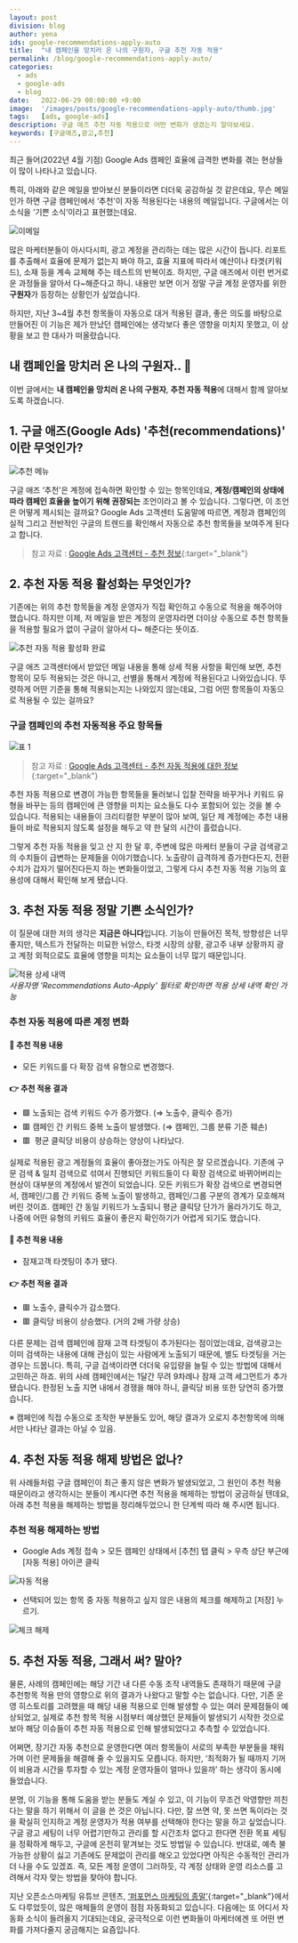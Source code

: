 ```yaml
---
layout: post
division: blog
author: yena
ids: google-recommendations-apply-auto
title:  "내 캠페인을 망치러 온 나의 구원자, 구글 추천 자동 적용"
permalink: /blog/google-recommendations-apply-auto/
categories:
  - ads
  - google-ads
  - blog
date:   2022-06-29 00:00:00 +9:00
image:  '/images/posts/google-recommendations-apply-auto/thumb.jpg'
tags:   [ads, google-ads]
description: 구글 애즈 추천 자동 적용으로 어떤 변화가 생겼는지 알아보세요.
keywords: [구글애즈,광고,추천]
---
```


최근 들어(2022년 4월 기점) Google Ads 캠페인 효율에 급격한 변화를 겪는 현상들이 많이 나타나고 있습니다.

특히, 아래와 같은 메일을 받아보신 분들이라면 더더욱 공감하실 것 같은데요, 무슨 메일인가 하면 구글 캠페인에서 ‘추천'이 자동 적용된다는 내용의 메일입니다. 구글에서는 이 소식을 ‘기쁜 소식’이라고 표현했는데요.

![이메일](/images/posts/google-recommendations-apply-auto/01.png)

많은 마케터분들이 아시다시피, 광고 계정을 관리하는 데는 많은 시간이 듭니다. 리포트를 추출해서 효율에 문제가 없는지 봐야 하고, 효율 지표에 따라서 예산이나 타겟(키워드), 소재 등을 계속 교체해 주는 테스트의 반복이죠. 하지만, 구글 애즈에서 이런 번거로운 과정들을 알아서 다~해준다고 하니. 내용만 보면 이거 정말 구글 계정 운영자를 위한 **구원자**가 등장하는 상황인가 싶었습니다.

하지만, 지난 3~4월 추천 항목들이 자동으로 대거 적용된 결과, 좋은 의도를 바탕으로 만들어진 이 기능은 제가 만났던 캠페인에는 생각보다 좋은 영향을 미치지 못했고, 이 상황을 보고 한 대사가 떠올랐습니다.

## 내 캠페인을 망치러 온 나의 구원자.. 👭

이번 글에서는 **내 캠페인을 망치러 온 나의 구원자**, **추천 자동 적용**에 대해서 함께 알아보도록 하겠습니다.

## 1. 구글 애즈(Google Ads) '추천(recommendations)' 이란 무엇인가?

![추천 메뉴](/images/posts/google-recommendations-apply-auto/02.png)

구글 애즈 ‘추천'은 계정에 접속하면 확인할 수 있는 항목인데요, **계정/캠페인의 상태에 따라 캠페인 효율을 높이기 위해 권장되는** 조언이라고 볼 수 있습니다. 그렇다면, 이 조언은 어떻게 제시되는 걸까요? Google Ads 고객센터 도움말에 따르면, 계정과 캠페인의 실적 그리고 전반적인 구글의 트렌드를 확인해서 자동으로 추천 항목들을 보여주게 된다고 합니다.

> 참고 자료 : [Google Ads 고객센터 - 추천 정보](https://support.google.com/google-ads/answer/3448398?hl=ko){:target="_blank"}

## 2. 추천 자동 적용 활성화는 무엇인가?

기존에는 위의 추천 항목들을 계정 운영자가 직접 확인하고 수동으로 적용을 해주어야 했습니다. 하지만 이제, 저 메일을 받은 계정의 운영자라면 더이상 수동으로 추천 항목들을 적용할 필요가 없이 구글이 알아서 다~ 해준다는 뜻이죠.

![추천 자동 적용 활성화 완료](/images/posts/google-recommendations-apply-auto/03.png)

구글 애즈 고객센터에서 받았던 메일 내용을 통해 상세 적용 사항을 확인해 보면, 추천 항목이 모두 적용되는 것은 아니고, 선별을 통해서 계정에 적용된다고 나와있습니다. 뚜렷하게 어떤 기준을 통해 적용되는지는 나와있지 않는데요, 그럼 어떤 항목들이 자동으로 적용될 수 있는 걸까요?

### 구글 캠페인의 추천 자동적용 주요 항목들

![표 1](/images/posts/google-recommendations-apply-auto/table.png)

> 참고 자료 : [Google Ads 고객센터 - 추천 자동 적용에 대한 정보](https://support.google.com/google-ads/answer/10279006?hl=ko&ref_topic=10169260){:target="_blank"}

추천 자동 적용으로 변경이 가능한 항목들을 둘러보니 입찰 전략을 바꾸거나 키워드 유형을 바꾸는 등의 캠페인에 큰 영향을 미치는 요소들도 다수 포함되어 있는 것을 볼 수 있습니다. 적용되는 내용들이 크리티컬한 부분이 많아 보여, 일단 제 계정에는 추천 내용들이 바로 적용되지 않도록 설정을 해두고 약 한 달의 시간이 흘렀습니다.

그렇게 추천 자동 적용을 잊고 산 지 한 달 후, 주변에 많은 마케터 분들이 구글 검색광고의 수치들이 급변하는 문제들을 이야기했습니다. 노출량이 급격하게 증가한다든지, 전환 수치가 갑자기 떨어진다든지 하는 변화들이었고, 그렇게 다시 추천 자동 적용 기능의 효용성에 대해서 확인해 보게 됐습니다.

## 3. 추천 자동 적용 정말 기쁜 소식인가?

이 질문에 대한 저의 생각은 **지금은 아니다**입니다. 기능이 만들어진 목적, 방향성은 너무 좋지만, 텍스트가 전달하는 미묘한 뉘앙스, 타겟 시장의 상황, 광고주 내부 상황까지 광고 계정 외적으로도 효율에 영향을 미치는 요소들이 너무 많기 때문입니다.

<div class="gallery-box">
  <div class="gallery">
    <img src="/images/posts/google-recommendations-apply-auto/04.png" alt="적용 상세 내역">
  </div>
  <em>사용자명 'Recommendations Auto-Apply' 필터로 확인하면  적용 상세 내역 확인 가능</em>
</div>

### 추천 자동 적용에 따른 계정 변화

#### 📌 추천 적용 내용
* 모든 키워드를 다 확장 검색 유형으로 변경했다.

#### 👉 추천 적용 결과
* 🟩 노출되는 검색 키워드 수가 증가했다. (⇒ 노출수, 클릭수 증가)
* 🟥 캠페인 간 키워드 중복 노출이 발생했다. (⇒ 캠페인, 그룹 분류 기준 훼손)
* 🟥  평균 클릭당 비용이 상승하는 양상이 나타났다.

실제로 적용된 광고 계정들의 효율이 좋아졌는가도 아직은 잘 모르겠습니다. 기존에 구문 검색 & 일치 검색으로 섞여서 진행되던 키워드들이 다 확장 검색으로 바뀌어버리는 현상이 대부분의 계정에서 발견이 되었습니다. 모든 키워드가 확장 검색으로 변경되면서, 캠페인/그룹 간 키워드 중복 노출이 발생하고, 캠페인/그룹 구분의 경계가 모호해져 버린 것이죠. 캠페인 간 동일 키워드가 노출되니 평균 클릭당 단가가 올라가기도 하고, 나중에 어떤 유형의 키워드 효율이 좋은지 확인하기가 어렵게 되기도 했습니다.

#### 📌 추천 적용 내용
* 잠재고객 타겟팅이 추가 됐다.

#### 👉 추천 적용 결과
* 🟥 노출수, 클릭수가 감소했다.
* 🟥 클릭당 비용이 상승했다. (거의 2배 가량 상승)

다른 문제는 검색 캠페인에 잠재 고객 타겟팅이 추가된다는 점이었는데요, 검색광고는 이미 검색하는 내용에 대해 관심이 있는 사람에게 노출되기 때문에, 별도 타겟팅을 거는 경우는 드뭅니다. 특히, 구글 검색이라면 더더욱 유입량을 늘릴 수 있는 방법에 대해서 고민하곤 하죠. 위의 사례 캠페인에서는 1달간 무려 9차례나 잠재 고객 세그먼트가 추가됐습니다. 한정된 노출 지면 내에서 경쟁을 해야 하니, 클릭당 비용 또한 당연히 증가했습니다.

※ 캠페인에 직접 수동으로 조작한 부분들도 있어, 해당 결과가 오로지 추천항목에 의해서만 나타난 결과는 아닐 수 있음.

## 4. 추천 자동 적용 해제 방법은 없나?

위 사례들처럼 구글 캠페인이 최근 좋지 않은 변화가 발생되었고, 그 원인이 추천 적용 때문이라고 생각하시는 분들이 계시다면 추천 적용을 해제하는 방법이 궁금하실 텐데요, 아래 추천 적용을 해제하는 방법을 정리해두었으니 한 단계씩 따라 해 주시면 됩니다.

### 추천 적용 해제하는 방법
* Google Ads 계정 접속 > 모든 캠페인 상태에서 [추천] 탭 클릭 > 우측 상단 부근에 [자동 적용] 아이콘 클릭

![자동 적용](/images/posts/google-recommendations-apply-auto/05.png)

* 선택되어 있는 항목 중 자동 적용하고 싶지 않은 내용의 체크를 해제하고 [저장] 누르기.

![체크 해제](/images/posts/google-recommendations-apply-auto/06.png)

## 5. 추천 자동 적용, 그래서 써? 말아?

물론, 사례의 캠페인에는 해당 기간 내 다른 수동 조작 내역들도 존재하기 때문에 구글 추천항목 적용 만의 영향으로 위의 결과가 나왔다고 말할 수는 없습니다. 다만, 기존 운영 히스토리를 고려했을 때 해당 내용 적용으로 인해 발생할 수 있는 여러 문제점들이 예상되었고, 실제로 추천 항목 적용 시점부터 예상했던 문제들이 발생되기 시작한 것으로 보아 해당 이슈들이 추천 자동 적용으로 인해 발생되었다고 추측할 수 있었습니다.

어쩌면, 장기간 자동 추천으로 운영한다면 여러 항목들이 서로의 부족한 부분들을 채워가며 이런 문제들을 해결해 줄 수 있을지도 모릅니다. 하지만, ‘최적화가 될 때까지 기꺼이 비용과 시간을 투자할 수 있는 계정 운영자들이 얼마나 있을까’ 하는 생각이 동시에 들었습니다.

분명, 이 기능을 통해 도움을 받는 분들도 계실 수 있고, 이 기능이 무조건 악영향만 끼친다는 말을 하기 위해서 이 글을 쓴 것은 아닙니다. 다만, 잘 쓰면 약, 못 쓰면 독이라는 것을 확실히 인지하고 계정 운영자가 적용 여부를 선택해야 한다는 말을 하고 싶었습니다. 구글 광고 세팅이 너무 어렵기만하고 관리를 할 시간조차 없다고 한다면 전환 목표 세팅을 정확하게 해두고, 구글에 온전히 맡겨보는 것도 방법일 수 있습니다. 반대로, 예측 불가능한 상황이 싫고 기존에도 문제없이 관리를 해오고 있었다면 아직은 수동적인 관리가 더 나을 수도 있겠죠. 즉, 모든 계정 운영이 그러하듯, 각 계정 상태와 운영 리소스를 고려해서 각자 맞는 방법을 찾아야 합니다.

지난 오픈소스마케팅 유튜브 콘텐츠, [‘퍼포먼스 마케팅의 종말’](https://youtu.be/nNpS-NIYreI){:target="_blank"}에서도 다루었듯이, 많은 매체들의 운영이 점점 자동화되고 있습니다. 다음에는 또 어디서 자동화 소식이 들려올지 기대되는데요, 궁극적으로 이런 변화들이 마케터에겐 또 어떤 변화를 가져다줄지 궁금해지는 요즘입니다.
